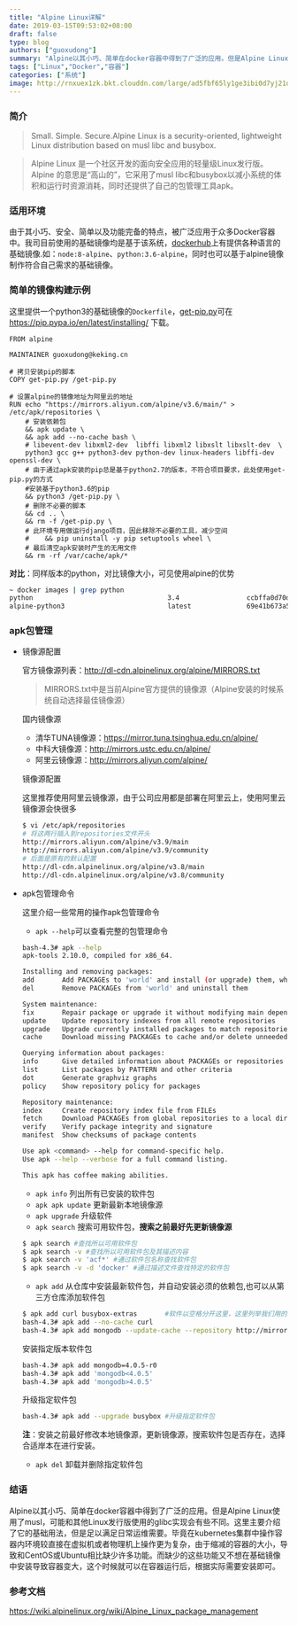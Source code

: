 ```yaml
---
title: "Alpine Linux详解"
date: 2019-03-15T09:53:02+08:00
draft: false
type: blog
authors: ["guoxudong"]
summary: "Alpine以其小巧、简单在docker容器中得到了广泛的应用。但是Alpine Linux使用了musl，可能和其他Linux发行版使用的glibc实现会有些不同。这里主要介绍了它的基础用法，但是足以满足日常运维需要。"
tags: ["Linux","Docker","容器"]
categories: ["系统"]
image: http://rnxuex1zk.bkt.clouddn.com/large/ad5fbf65ly1ge3ibi0d7yj21qi15o7k2.jpg
---
```

### 简介
>Small. Simple. Secure.Alpine Linux is a security-oriented, lightweight Linux distribution based on musl libc and busybox.

>Alpine Linux 是一个社区开发的面向安全应用的轻量级Linux发行版。 Alpine 的意思是“高山的”，它采用了musl libc和busybox以减小系统的体积和运行时资源消耗，同时还提供了自己的包管理工具apk。

### 适用环境
由于其小巧、安全、简单以及功能完备的特点，被广泛应用于众多Docker容器中。我司目前使用的基础镜像均是基于该系统，[dockerhub](https://hub.docker.com/_/alpine)上有提供各种语言的基础镜像.如：```node:8-alpine```、```python:3.6-alpine```，同时也可以基于alpine镜像制作符合自己需求的基础镜像。

### 简单的镜像构建示例

这里提供一个python3的基础镜像的```Dockerfile```，[get-pip.py](https://pip.pypa.io/en/latest/installing/)可在 https://pip.pypa.io/en/latest/installing/ 下载。

```docker
FROM alpine

MAINTAINER guoxudong@keking.cn

# 拷贝安装pip的脚本
COPY get-pip.py /get-pip.py

# 设置alpine的镜像地址为阿里云的地址
RUN echo "https://mirrors.aliyun.com/alpine/v3.6/main/" > /etc/apk/repositories \
    # 安装依赖包
    && apk update \
    && apk add --no-cache bash \
    # libevent-dev libxml2-dev  libffi libxml2 libxslt libxslt-dev  \
    python3 gcc g++ python3-dev python-dev linux-headers libffi-dev openssl-dev \
    # 由于通过apk安装的pip总是基于python2.7的版本，不符合项目要求，此处使用get-pip.py的方式
    #安装基于python3.6的pip
    && python3 /get-pip.py \
    # 删除不必要的脚本
    && cd .. \
    && rm -f /get-pip.py \
    # 此环境专用做运行django项目，因此移除不必要的工具，减少空间
    #    && pip uninstall -y pip setuptools wheel \
    # 最后清空apk安装时产生的无用文件
    && rm -rf /var/cache/apk/*
```

**对比**：同样版本的python，对比镜像大小，可见使用alpine的优势

```bash
~ docker images | grep python
python                                  3.4                 ccbffa0d70d9        2 months ago        922MB
alpine-python3                          latest              69e41b673a50        2 months ago        297MB
```

### apk包管理

- 镜像源配置

    官方镜像源列表：http://dl-cdn.alpinelinux.org/alpine/MIRRORS.txt
    
    >MIRRORS.txt中是当前Alpine官方提供的镜像源（Alpine安装的时候系统自动选择最佳镜像源）

    国内镜像源
    - 清华TUNA镜像源：https://mirror.tuna.tsinghua.edu.cn/alpine/
    - 中科大镜像源：http://mirrors.ustc.edu.cn/alpine/
    - 阿里云镜像源：http://mirrors.aliyun.com/alpine/

    镜像源配置

    这里推荐使用阿里云镜像源，由于公司应用都是部署在阿里云上，使用阿里云镜像源会快很多

    ```bash
    $ vi /etc/apk/repositories
    # 将这两行插入到repositories文件开头
    http://mirrors.aliyun.com/alpine/v3.9/main
    http://mirrors.aliyun.com/alpine/v3.9/community
    # 后面是原有的默认配置
    http://dl-cdn.alpinelinux.org/alpine/v3.8/main
    http://dl-cdn.alpinelinux.org/alpine/v3.8/community
    ```

- apk包管理命令

    这里介绍一些常用的操作apk包管理命令

    - ```apk --help```可以查看完整的包管理命令

    ```bash
    bash-4.3# apk --help
    apk-tools 2.10.0, compiled for x86_64.

    Installing and removing packages:
    add       Add PACKAGEs to 'world' and install (or upgrade) them, while ensuring that all dependencies are met
    del       Remove PACKAGEs from 'world' and uninstall them

    System maintenance:
    fix       Repair package or upgrade it without modifying main dependencies
    update    Update repository indexes from all remote repositories
    upgrade   Upgrade currently installed packages to match repositories
    cache     Download missing PACKAGEs to cache and/or delete unneeded files from cache

    Querying information about packages:
    info      Give detailed information about PACKAGEs or repositories
    list      List packages by PATTERN and other criteria
    dot       Generate graphviz graphs
    policy    Show repository policy for packages

    Repository maintenance:
    index     Create repository index file from FILEs
    fetch     Download PACKAGEs from global repositories to a local directory
    verify    Verify package integrity and signature
    manifest  Show checksums of package contents

    Use apk <command> --help for command-specific help.
    Use apk --help --verbose for a full command listing.

    This apk has coffee making abilities.
    ```

    - ```apk info``` 列出所有已安装的软件包
    - ```apk apk update``` 更新最新本地镜像源
    - ```apk upgrade``` 升级软件
    - ```apk search``` 搜索可用软件包，**搜索之前最好先更新镜像源**

    ```bash
    $ apk search #查找所以可用软件包
    $ apk search -v #查找所以可用软件包及其描述内容
    $ apk search -v 'acf*' #通过软件包名称查找软件包
    $ apk search -v -d 'docker' #通过描述文件查找特定的软件包
    ```

    - ```apk add``` 从仓库中安装最新软件包，并自动安装必须的依赖包,也可以从第三方仓库添加软件包
    
    ```bash
    $ apk add curl busybox-extras       #软件以空格分开这里，这里列举我们用的最多的curl和telnet
    bash-4.3# apk add --no-cache curl
    bash-4.3# apk add mongodb --update-cache --repository http://mirrors.ustc.edu.cn/alpine/v3.6/main/ --allow-untrusted    #从指定镜像源拉取
    ```

    安装指定版本软件包

    ```bash
    bash-4.3# apk add mongodb=4.0.5-r0
    bash-4.3# apk add 'mongodb<4.0.5'
    bash-4.3# apk add 'mongodb>4.0.5'
    ```

    升级指定软件包

    ```bash
    bash-4.3# apk add --upgrade busybox #升级指定软件包
    ```

    **注**：安装之前最好修改本地镜像源，更新镜像源，搜索软件包是否存在，选择合适岸本在进行安装。

    - ```apk del``` 卸载并删除指定软件包

### 结语
Alpine以其小巧、简单在docker容器中得到了广泛的应用。但是Alpine Linux使用了musl，可能和其他Linux发行版使用的glibc实现会有些不同。这里主要介绍了它的基础用法，但是足以满足日常运维需要。毕竟在kubernetes集群中操作容器内环境较直接在虚拟机或者物理机上操作更为复杂，由于缩减的容器的大小，导致和CentOS或Ubuntu相比缺少许多功能。而缺少的这些功能又不想在基础镜像中安装导致容器变大，这个时候就可以在容器运行后，根据实际需要安装即可。

### 参考文档
https://wiki.alpinelinux.org/wiki/Alpine_Linux_package_management